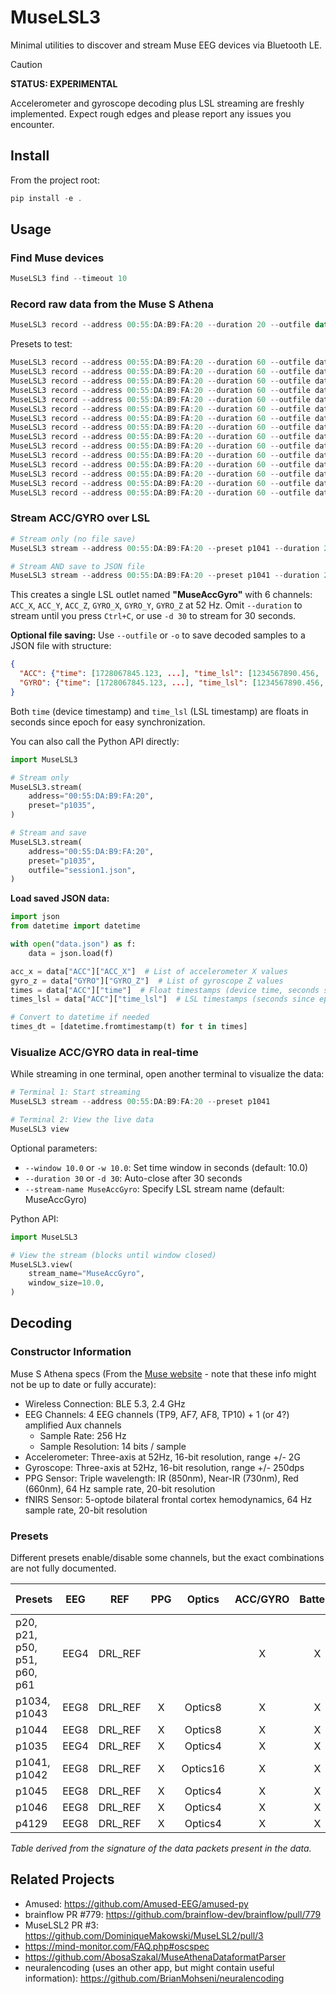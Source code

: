 # MuseLSL3

Minimal utilities to discover and stream Muse EEG devices via Bluetooth LE.

> [!CAUTION]
> **STATUS: EXPERIMENTAL**
> 
> Accelerometer and gyroscope decoding plus LSL streaming are freshly implemented. Expect rough edges and please report any issues you encounter.

## Install

From the project root:

```powershell
pip install -e .
```

## Usage

### Find Muse devices

```powershell
MuseLSL3 find --timeout 10
```

### Record raw data from the Muse S Athena

```powershell
MuseLSL3 record --address 00:55:DA:B9:FA:20 --duration 20 --outfile data.txt --preset p1041
```

Presets to test:

```powershell
MuseLSL3 record --address 00:55:DA:B9:FA:20 --duration 60 --outfile data_raw/data_p20.txt --preset p20
MuseLSL3 record --address 00:55:DA:B9:FA:20 --duration 60 --outfile data_raw/data_p21.txt --preset p21
MuseLSL3 record --address 00:55:DA:B9:FA:20 --duration 60 --outfile data_raw/data_p50.txt --preset p50 
MuseLSL3 record --address 00:55:DA:B9:FA:20 --duration 60 --outfile data_raw/data_p51.txt --preset p51
MuseLSL3 record --address 00:55:DA:B9:FA:20 --duration 60 --outfile data_raw/data_p60.txt --preset p60
MuseLSL3 record --address 00:55:DA:B9:FA:20 --duration 60 --outfile data_raw/data_p61.txt --preset p61
MuseLSL3 record --address 00:55:DA:B9:FA:20 --duration 60 --outfile data_raw/data_p1034.txt --preset p1034
MuseLSL3 record --address 00:55:DA:B9:FA:20 --duration 60 --outfile data_raw/data_p1035.txt --preset p1035
MuseLSL3 record --address 00:55:DA:B9:FA:20 --duration 60 --outfile data_raw/data_p1041.txt --preset p1041
MuseLSL3 record --address 00:55:DA:B9:FA:20 --duration 60 --outfile data_raw/data_p1042.txt --preset p1042
MuseLSL3 record --address 00:55:DA:B9:FA:20 --duration 60 --outfile data_raw/data_p1043.txt --preset p1043
MuseLSL3 record --address 00:55:DA:B9:FA:20 --duration 60 --outfile data_raw/data_p1044.txt --preset p1044
MuseLSL3 record --address 00:55:DA:B9:FA:20 --duration 60 --outfile data_raw/data_p1045.txt --preset p1045
MuseLSL3 record --address 00:55:DA:B9:FA:20 --duration 60 --outfile data_raw/data_p1046.txt --preset p1046
MuseLSL3 record --address 00:55:DA:B9:FA:20 --duration 60 --outfile data_raw/data_p4129.txt --preset p4129
```

### Stream ACC/GYRO over LSL

```powershell
# Stream only (no file save)
MuseLSL3 stream --address 00:55:DA:B9:FA:20 --preset p1041 --duration 20

# Stream AND save to JSON file
MuseLSL3 stream --address 00:55:DA:B9:FA:20 --preset p1041 --duration 20 --outfile data.json
```

This creates a single LSL outlet named **"MuseAccGyro"** with 6 channels: `ACC_X`, `ACC_Y`, `ACC_Z`, `GYRO_X`, `GYRO_Y`, `GYRO_Z` at 52 Hz. Omit `--duration` to stream until you press `Ctrl+C`, or use `-d 30` to stream for 30 seconds.

**Optional file saving:** Use `--outfile` or `-o` to save decoded samples to a JSON file with structure:
```json
{
  "ACC": {"time": [1728067845.123, ...], "time_lsl": [1234567890.456, ...], "ACC_X": [...], "ACC_Y": [...], "ACC_Z": [...]},
  "GYRO": {"time": [1728067845.123, ...], "time_lsl": [1234567890.456, ...], "GYRO_X": [...], "GYRO_Y": [...], "GYRO_Z": [...]}
}
```
Both `time` (device timestamp) and `time_lsl` (LSL timestamp) are floats in seconds since epoch for easy synchronization.

You can also call the Python API directly:

```python
import MuseLSL3

# Stream only
MuseLSL3.stream(
    address="00:55:DA:B9:FA:20",
    preset="p1035",
)

# Stream and save
MuseLSL3.stream(
    address="00:55:DA:B9:FA:20",
    preset="p1035",
    outfile="session1.json",
)
```

**Load saved JSON data:**
```python
import json
from datetime import datetime

with open("data.json") as f:
    data = json.load(f)

acc_x = data["ACC"]["ACC_X"]  # List of accelerometer X values
gyro_z = data["GYRO"]["GYRO_Z"]  # List of gyroscope Z values
times = data["ACC"]["time"]  # Float timestamps (device time, seconds since epoch)
times_lsl = data["ACC"]["time_lsl"]  # LSL timestamps (seconds since epoch)

# Convert to datetime if needed
times_dt = [datetime.fromtimestamp(t) for t in times]
```

### Visualize ACC/GYRO data in real-time

While streaming in one terminal, open another terminal to visualize the data:

```powershell
# Terminal 1: Start streaming
MuseLSL3 stream --address 00:55:DA:B9:FA:20 --preset p1041

# Terminal 2: View the live data
MuseLSL3 view
```

Optional parameters:
- `--window 10.0` or `-w 10.0`: Set time window in seconds (default: 10.0)
- `--duration 30` or `-d 30`: Auto-close after 30 seconds
- `--stream-name MuseAccGyro`: Specify LSL stream name (default: MuseAccGyro)

Python API:

```python
import MuseLSL3

# View the stream (blocks until window closed)
MuseLSL3.view(
    stream_name="MuseAccGyro",
    window_size=10.0,
)
```



## Decoding

### Constructor Information

Muse S Athena specs (From the [Muse website](https://eu.choosemuse.com/products/muse-s-athena) - note that these info might not be up to date or fully accurate):
- Wireless Connection: BLE 5.3, 2.4 GHz
- EEG Channels: 4 EEG channels (TP9, AF7, AF8, TP10) + 1 (or 4?) amplified Aux channels
  - Sample Rate: 256 Hz
  - Sample Resolution: 14 bits / sample
- Accelerometer: Three-axis at 52Hz, 16-bit resolution, range +/- 2G
- Gyroscope: Three-axis at 52Hz, 16-bit resolution, range +/- 250dps
- PPG Sensor: Triple wavelength: IR (850nm), Near-IR (730nm), Red (660nm), 64 Hz sample rate, 20-bit resolution
- fNIRS Sensor: 5-optode bilateral frontal cortex hemodynamics, 64 Hz sample rate, 20-bit resolution

### Presets

Different presets enable/disable some channels, but the exact combinations are not fully documented.

| Presets                                 | EEG   | REF     | PPG     | Optics   | ACC/GYRO | Battery | Red LED |
|-----------------------------------------|:-----:|:-------:|:-------:|:--------:|:--------:|:-------:|:--------|
| p20, p21, p50, p51, p60, p61            | EEG4  | DRL_REF |         |          |    X     |    X    |   off   |
| p1034, p1043                            | EEG8  | DRL_REF |    X    | Optics8  |    X     |    X    | bright  |
| p1044                                   | EEG8  | DRL_REF |    X    | Optics8  |    X     |    X    |  dim    |
| p1035                                   | EEG4  | DRL_REF |    X    | Optics4  |    X     |    X    |  dim    |
| p1041, p1042                            | EEG8  | DRL_REF |    X    | Optics16 |    X     |    X    | bright  |
| p1045                                   | EEG8  | DRL_REF |    X    | Optics4  |    X     |    X    |  dim    |
| p1046                                   | EEG8  | DRL_REF |    X    | Optics4  |    X     |    X    |   —     |
| p4129                                   | EEG8  | DRL_REF |    X    | Optics4  |    X     |    X    |  dim    |

*Table derived from the signature of the data packets present in the data.*



## Related Projects

- Amused: https://github.com/Amused-EEG/amused-py
- brainflow PR #779: https://github.com/brainflow-dev/brainflow/pull/779
- MuseLSL2 PR #3: https://github.com/DominiqueMakowski/MuseLSL2/pull/3
- https://mind-monitor.com/FAQ.php#oscspec
- https://github.com/AbosaSzakal/MuseAthenaDataformatParser
- neuralencoding (uses an other app, but might contain useful information): https://github.com/BrianMohseni/neuralencoding
